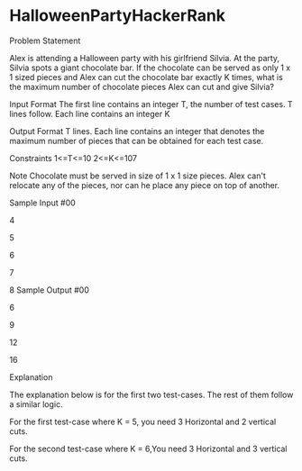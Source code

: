 HalloweenPartyHackerRank
========================
Problem Statement

Alex is attending a Halloween party with his girlfriend Silvia. At the party, Silvia spots a giant chocolate bar. If the chocolate can be served as only 1 x 1 sized pieces and Alex can cut the chocolate bar exactly K times, what is the maximum number of chocolate pieces Alex can cut and give Silvia?

Input Format
The first line contains an integer T, the number of test cases. T lines follow.
Each line contains an integer K

Output Format
T lines. Each line contains an integer that denotes the maximum number of pieces that can be obtained for each test case.

Constraints
1<=T<=10
2<=K<=107

Note 
Chocolate must be served in size of 1 x 1 size pieces. 
Alex can't relocate any of the pieces, nor can he place any piece on top of another.

Sample Input #00

4

5

6

7

8
Sample Output #00

6

9

12

16

Explanation

The explanation below is for the first two test-cases. The rest of them follow a similar logic.

For the first test-case where K = 5, you need 3 Horizontal and 2 vertical cuts. 

For the second test-case where K = 6,You need 3 Horizontal and 3 vertical cuts.
